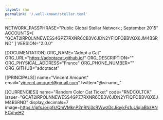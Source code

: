 ```yaml
---
layout: raw
permalink: '/.well-known/stellar.toml'
---
```


NETWORK_PASSPHRASE="Public Global Stellar Network ; September 2015"
ACCOUNTS=[
"GCAT2IRPOLNNEWESS4GPZ7RXNR6CB3V6JDN2YFIQFOBBVQX6JM4BSRND"
]
VERSION="2.0.0"

[DOCUMENTATION]
ORG_NAME="Adopt a Cat"
ORG_URL="https://adoptacat.github.io/"
ORG_DESCRIPTION=""
ORG_PHYSICAL_ADDRESS="France"
ORG_PHONE_NUMBER=""
ORG_GITHUB="adoptacat"

[[PRINCIPALS]]
name="Vincent Amouret"
email="vincent.amouret@gmail.com"
twitter="@vinamo_"

[[CURRENCIES]]
name="Random Color Cat Ticket"
code="RNDCOLTCK"
issuer="GCAT2IRPOLNNEWESS4GPZ7RXNR6CB3V6JDN2YFIQFOBBVQX6JM4BSRND"
display_decimals=7
image=https://ipfs.io/ipfs/QmVMknP2nRNj3cRWwzDcJiqykFs1uUiqiaBbzANFCdheH2
